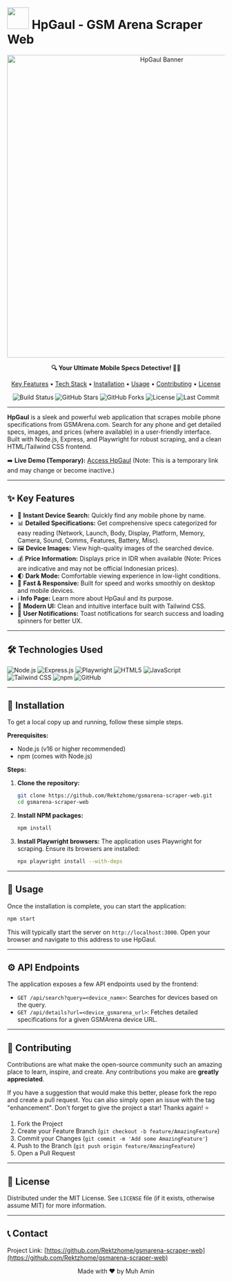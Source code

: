# <img src="https://raw.githubusercontent.com/Rektzhome/gsmarena-scraper-web/master/public/img/hpgaul_logo_navbar.svg" width="50"/> HpGaul - GSM Arena Scraper Web

<p align="center">
  <img src="https://raw.githubusercontent.com/Rektzhome/gsmarena-scraper-web/master/public/img/hpgaul_banner_readme.png" alt="HpGaul Banner" width="700"/>
</p>

<p align="center">
  <strong>🔍 Your Ultimate Mobile Specs Detective! 🕵️‍♂️</strong>
</p>

<p align="center">
  <a href="#key-features">Key Features</a> •
  <a href="#technologies-used">Tech Stack</a> •
  <a href="#installation">Installation</a> •
  <a href="#usage">Usage</a> •
  <a href="#contributing">Contributing</a> •
  <a href="#license">License</a>
</p>

<p align="center">
  <!-- Placeholder Badges - Replace with actual badges -->
  <img src="https://img.shields.io/badge/build-passing-brightgreen?style=for-the-badge" alt="Build Status">
  <img src="https://img.shields.io/github/stars/Rektzhome/gsmarena-scraper-web?style=for-the-badge&logo=github&color=gold" alt="GitHub Stars">
  <img src="https://img.shields.io/github/forks/Rektzhome/gsmarena-scraper-web?style=for-the-badge&logo=github&color=blue" alt="GitHub Forks">
  <img src="https://img.shields.io/github/license/Rektzhome/gsmarena-scraper-web?style=for-the-badge&color=lightgrey" alt="License">
  <img src="https://img.shields.io/github/last-commit/Rektzhome/gsmarena-scraper-web?style=for-the-badge&logo=github&color=orange" alt="Last Commit">
</p>

---

**HpGaul** is a sleek and powerful web application that scrapes mobile phone specifications from GSMArena.com. Search for any phone and get detailed specs, images, and prices (where available) in a user-friendly interface. Built with Node.js, Express, and Playwright for robust scraping, and a clean HTML/Tailwind CSS frontend.

➡️ **Live Demo (Temporary):** [Access HpGaul](http://3000-ih1f9rggnk0mrmv623b3e-853b7697.manus.computer) (Note: This is a temporary link and may change or become inactive.)

---

## ✨ Key Features

*   📱 **Instant Device Search:** Quickly find any mobile phone by name.
*   📊 **Detailed Specifications:** Get comprehensive specs categorized for easy reading (Network, Launch, Body, Display, Platform, Memory, Camera, Sound, Comms, Features, Battery, Misc).
*   🖼️ **Device Images:** View high-quality images of the searched device.
*   💰 **Price Information:** Displays price in IDR when available (Note: Prices are indicative and may not be official Indonesian prices).
*   🌓 **Dark Mode:** Comfortable viewing experience in low-light conditions.
*   🚀 **Fast & Responsive:** Built for speed and works smoothly on desktop and mobile devices.
*   ℹ️ **Info Page:** Learn more about HpGaul and its purpose.
*   🎨 **Modern UI:** Clean and intuitive interface built with Tailwind CSS.
*   🔔 **User Notifications:** Toast notifications for search success and loading spinners for better UX.

---

## 🛠️ Technologies Used

<p align="left">
  <img src="https://img.shields.io/badge/Node.js-339933?style=for-the-badge&logo=nodedotjs&logoColor=white" alt="Node.js">
  <img src="https://img.shields.io/badge/Express.js-000000?style=for-the-badge&logo=express&logoColor=white" alt="Express.js">
  <img src="https://img.shields.io/badge/Playwright-2EAD33?style=for-the-badge&logo=playwright&logoColor=white" alt="Playwright">
  <img src="https://img.shields.io/badge/HTML5-E34F26?style=for-the-badge&logo=html5&logoColor=white" alt="HTML5">
  <img src="https://img.shields.io/badge/JavaScript-F7DF1E?style=for-the-badge&logo=javascript&logoColor=black" alt="JavaScript">
  <img src="https://img.shields.io/badge/Tailwind_CSS-38B2AC?style=for-the-badge&logo=tailwind-css&logoColor=white" alt="Tailwind CSS">
  <img src="https://img.shields.io/badge/npm-CB3837?style=for-the-badge&logo=npm&logoColor=white" alt="npm">
  <img src="https://img.shields.io/badge/GitHub-100000?style=for-the-badge&logo=github&logoColor=white" alt="GitHub">
</p>

---

## 🚀 Installation

To get a local copy up and running, follow these simple steps.

**Prerequisites:**
*   Node.js (v16 or higher recommended)
*   npm (comes with Node.js)

**Steps:**

1.  **Clone the repository:**
    ```bash
    git clone https://github.com/Rektzhome/gsmarena-scraper-web.git
    cd gsmarena-scraper-web
    ```

2.  **Install NPM packages:**
    ```bash
    npm install
    ```

3.  **Install Playwright browsers:**
    The application uses Playwright for scraping. Ensure its browsers are installed:
    ```bash
    npx playwright install --with-deps
    ```

---

## 💨 Usage

Once the installation is complete, you can start the application:

```bash
npm start
```

This will typically start the server on `http://localhost:3000`.
Open your browser and navigate to this address to use HpGaul.

---

## ⚙️ API Endpoints

The application exposes a few API endpoints used by the frontend:

*   `GET /api/search?query=<device_name>`: Searches for devices based on the query.
*   `GET /api/details?url=<device_gsmarena_url>`: Fetches detailed specifications for a given GSMArena device URL.

---

## 🤝 Contributing

Contributions are what make the open-source community such an amazing place to learn, inspire, and create. Any contributions you make are **greatly appreciated**.

If you have a suggestion that would make this better, please fork the repo and create a pull request. You can also simply open an issue with the tag "enhancement".
Don't forget to give the project a star! Thanks again! ⭐

1.  Fork the Project
2.  Create your Feature Branch (`git checkout -b feature/AmazingFeature`)
3.  Commit your Changes (`git commit -m 'Add some AmazingFeature'`)
4.  Push to the Branch (`git push origin feature/AmazingFeature`)
5.  Open a Pull Request

---

## 📜 License

Distributed under the MIT License. See `LICENSE` file (if it exists, otherwise assume MIT) for more information.

---

## 📞 Contact

Project Link: [https://github.com/Rektzhome/gsmarena-scraper-web](https://github.com/Rektzhome/gsmarena-scraper-web)

<p align="center">
  Made with ❤️ by Muh Amin
</p>

